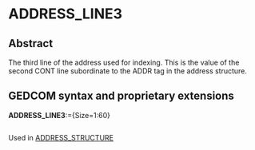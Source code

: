 ﻿<!-- licence GPL V2, cf https://github.com/TitiFix/geneweb -->
# ADDRESS_LINE3
## Abstract
The third line of the address used for indexing.  This is the value of the second CONT line subordinate
to the ADDR tag in the address structure.


## GEDCOM syntax and proprietary extensions

**ADDRESS_LINE3**:={Size=1:60}
<pre>
</pre>
Used in <a href=Ged.ADDRESS_STRUCTURE.md>ADDRESS_STRUCTURE</a><br />

